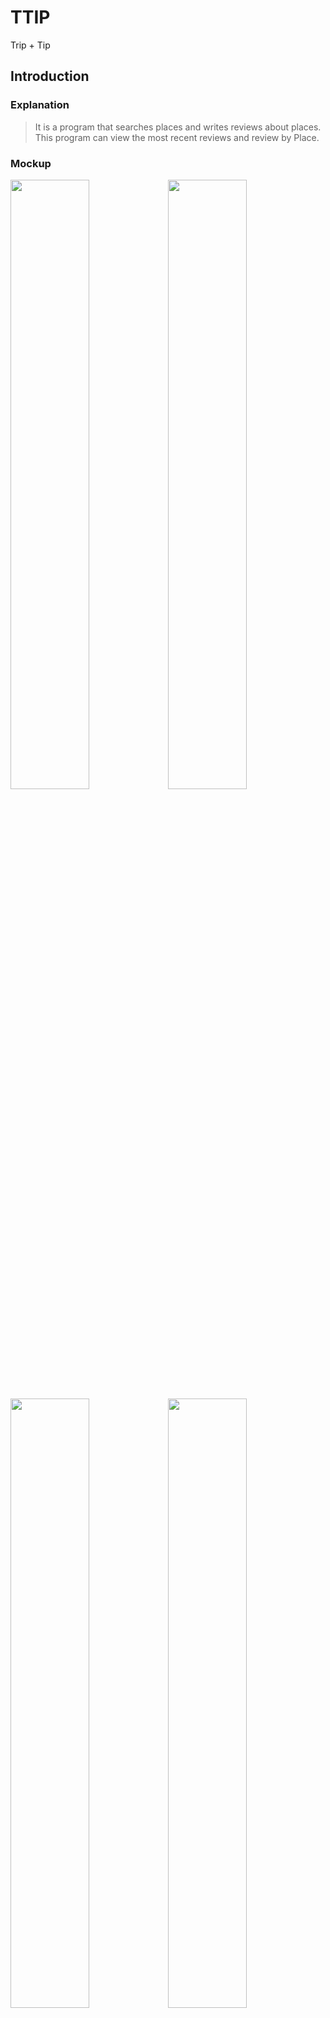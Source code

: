 # TTIP
Trip + Tip

## Introduction
</hr>

### Explanation

> It is a program that searches places and writes reviews about places. <br>
> This program can view the most recent reviews and review by Place.

### Mockup
<img src="https://user-images.githubusercontent.com/48439674/73098350-0fdb3300-3e9e-11ea-9b55-54681b2f2cfd.jpg" width="50%"><img src="https://user-images.githubusercontent.com/48439674/73098352-0fdb3300-3e9e-11ea-8e17-0fd22866d5cf.jpg" width="50%">
<img src="https://user-images.githubusercontent.com/48439674/73098354-12d62380-3e9e-11ea-9ea6-6b0bb4922ca2.png" width="50%"><img src="https://user-images.githubusercontent.com/48439674/73098355-12d62380-3e9e-11ea-8986-e92fe8aa5d69.png" width="50%">
<img src="https://user-images.githubusercontent.com/48439674/73098351-0fdb3300-3e9e-11ea-9b31-33a2c707e47d.jpg" width="60%">

### How to use

1. You can see the latest reviews on the website and Click on the "Search More" button if you want to see more. <br>

2. Select 'City,Category' and type a place name and click the search button. <br>

3. A list of locations is displayed, and clicking the Detail button comes up with a detailed page about the location. <br>

4. On the Details page, you can see the store image, store name and address, brief description and review. <br>

5. Click the "Add Review" button to go to the review registration page. <br>

6. You can edit or delete a registered review. <br>
</hr>

## Development environment
</hr>
<ul>
  <li>.Net Framework
  <li>Microsoft SQL Server
  <li>Bootstrap(version 4.4.1)
</ul>

## Function in project
</hr>
<ul>
  <li>CRUD</br>-.Net(C#)
  <li>Search</br>-.Net(C#), Java Script(JQuery)
  <li>Sorting </br>-C#
  <li>Star rating</br>-Bootstrap
</ul>  

